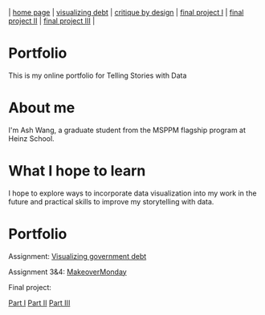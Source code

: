 | [home page](https://ashwang623.github.io/portfolio/) | [visualizing debt](/dataviz2.md) | [critique by design](/MakeoverMonday.md) | [final project I](/final_project_1.md) | [final project II](/final_project_1.md) | [final project III](final_project_3.md) |

# Portfolio
This is my online portfolio for Telling Stories with Data

# About me
I'm Ash Wang, a graduate student from the MSPPM flagship program at Heinz School.

# What I hope to learn
I hope to explore ways to incorporate data visualization into my work in the future and practical skills to improve my storytelling with data.

# Portfolio
Assignment: [Visualizing government debt](/dataviz2.md)

Assignment 3&4: [MakeoverMonday](/MakeoverMonday.md)

Final project:

[Part I](/final_project_1.md)
[Part II](/final_project_2.md)
[Part III](/final_project_3.md)
